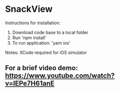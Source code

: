 # SnackView

Instructions for installation:
1. Download code base to a local folder
2. Run 'npm install'
3. To run application: 'yarn ios'

Notes: XCode required for iOS simulator

## For a brief video demo: https://www.youtube.com/watch?v=IEPe7H61anE
